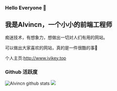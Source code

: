 ### Hello Everyone 👋

## 我是Alvincn，一个小小的前端工程师

痴迷技术，有想象力，想做出一切对人们有用的网站。
<p>可以做出大家喜欢的网站，真的是一件很酷的事💖</p>

个人主页:http://www.ivikey.top

### Github 活跃度

![Alvincn github stats](https://github-readme-stats.vercel.app/api?username=Alvincn&show_icons=true&theme=vue)
![](https://github-readme-stats.vercel.app/api/top-langs/?username=Alvincn&layout=compact&langs_count=8)
